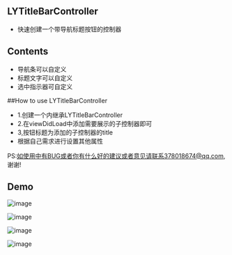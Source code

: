 
## LYTitleBarController
* 快速创建一个带导航标题按钮的控制器

## Contents
* 导航条可以自定义
* 标题文字可以自定义
* 选中指示器可自定义
 
##How to use LYTitleBarController
* 1.创建一个内继承LYTitleBarController
* 2.在viewDidLoad中添加需要展示的子控制器即可
* 3,按钮标题为添加的子控制器的title
* 根据自己需求进行设置其他属性

PS:如使用中有BUG或者你有什么好的建议或者意见请联系378018674@qq.com,谢谢!

## Demo

![image](https://raw.githubusercontent.com/kakaxixixi/LYTitleBarController/master/LYTitleBarController/LYTitleBarController/Picture/0.png)

![image](https://raw.githubusercontent.com/kakaxixixi/LYTitleBarController/master/LYTitleBarController/LYTitleBarController/Picture/2.png)

![image](https://raw.githubusercontent.com/kakaxixixi/LYTitleBarController/master/LYTitleBarController/LYTitleBarController/Picture/1.png)

![image](https://raw.githubusercontent.com/kakaxixixi/LYTitleBarController/master/LYTitleBarController/LYTitleBarController/Picture/3.png)
